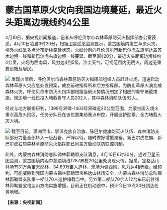 # 蒙古国草原火灾向我国边境蔓延，最近火头距离边境线约4公里

4月10日，据央视新闻报道，记者从呼伦贝尔市森林草原防灭火指挥部办公室获悉，4月10日凌晨3时20分，根据卫星遥感监测显示，蒙古国境内发生草原火灾，境外火线呈多点分布断续蔓延状态，火线分别向呼伦贝尔市新巴尔虎左旗罕达盖苏木边境一线和新巴尔虎右旗边境一线蔓延，截至8时20分，最近火头距离边境线约4公里，火场为西南风，风力达4到5级，沙尘天气，可视范围内无明火，周边无重要设施及居民。

![](https://inews.gtimg.com/om_bt/ODFGl-Mix7f-xaY6pA4X_qb-FKAQsgxqI9ycms7t_gsdwAA/1000)
发现火情后，呼伦贝尔市森林草原防灭火指挥部组织人员赶赴火场，迅速启动森林草原火灾应急处置预案，成立前进指挥所和后方指挥部。为防止草原火演变成森林火灾，呼伦贝尔市防灭火指挥部根据当前火势情况制定了相应的看守堵截措施，现边境一线已投入堵截看守人员202人，其中森林消防队伍82人。

经过与地方联指研判，1399号界碑-1403号界碑近20公里范围，为蒙古国入境火重点高危火险区，任务分队已在该位置集结重点布控，开展巡护勘察，全力堵截火灾入境。

![](https://inews.gtimg.com/om_bt/OaBwHT9HHsI5opRrj4HAmh4nE9BLIc94usxmyAjvKP-DcAA/1000)
截至目前，满洲里市、鄂温克族自治旗、陈巴尔虎旗防灭火队伍、森林消防支队部分力量全部转入一级战备，严阵以待，随时做好增援准备。新巴尔虎左旗、新巴尔虎右旗森林草原防灭火指挥部已同蒙方启动联防联控机制。

此外，内蒙古森林消防总队锡林郭勒盟支队消息，4月10日6时30分，通过卫星云图监测，蒙古国境内距中蒙边境线1287界桩20公里处发现火情。据悉，宝格达山林场有31万余亩天然林，34.69万亩人造林，现场为偏西风，风力达4到5级。经预判，可能威胁到我国内蒙古锡林郭勒盟宝格达山林场安全，内蒙古森林消防总队锡林郭勒盟支队第一梯队70人巡护堵截当中。另外第二梯队70余人12台车已前往锡林郭勒盟宝格达山方向实施增援，目前正在机动途中，预计今日13点30分到达任务地域。

**【来源：央视新闻】**

